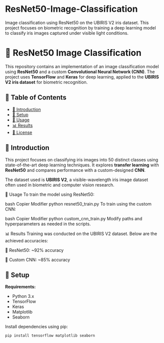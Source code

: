 # ResNet50-Image-Classification
Image classification using ResNet50 on the UBIRIS V2 iris dataset. This project focuses on biometric recognition by training a deep learning model to classify iris images captured under visible light conditions.
# 🧠 ResNet50 Image Classification

This repository contains an implementation of an image classification model using **ResNet50** and a custom **Convolutional Neural Network (CNN)**. The project uses **TensorFlow** and **Keras** for deep learning, applied to the **UBIRIS V2 iris dataset** for biometric recognition.

## 🧬 Table of Contents
- [📖 Introduction](#📖-introduction)
- [🧰 Setup](#🧰-setup)
- [🧪 Usage](#🧪-usage)
- [📊 Results](#📊-results)
- [📄 License](#📄-license)

## 📖 Introduction

This project focuses on classifying iris images into 50 distinct classes using state-of-the-art deep learning techniques. It explores **transfer learning** with **ResNet50** and compares performance with a custom-designed **CNN**.

The dataset used is **UBIRIS V2**, a visible-wavelength iris image dataset often used in biometric and computer vision research.

🧪 Usage
To train the model using ResNet50:

bash
Copier
Modifier
python resnet50_train.py
To train using the custom CNN:

bash
Copier
Modifier
python custom_cnn_train.py
Modify paths and hyperparameters as needed in the scripts.

📊 Results
Training was conducted on the UBIRIS V2 dataset. Below are the achieved accuracies:

🔹 ResNet50: ~92% accuracy

🔹 Custom CNN: ~85% accuracy
## 🧰 Setup

**Requirements:**
- Python 3.x
- TensorFlow
- Keras
- Matplotlib
- Seaborn

Install dependencies using pip:

```bash
pip install tensorflow matplotlib seaborn
